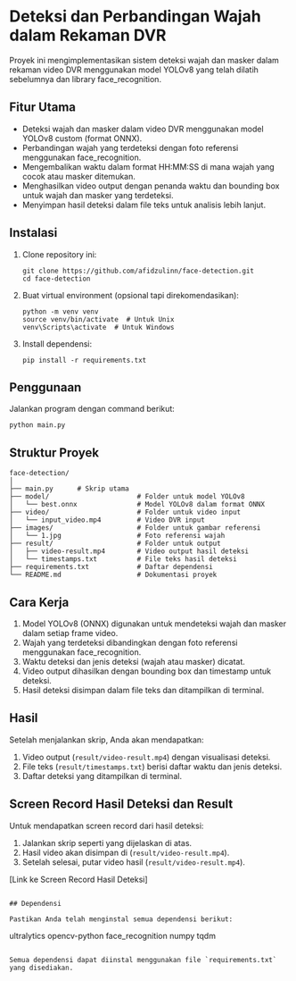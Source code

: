 # Deteksi dan Perbandingan Wajah dalam Rekaman DVR

Proyek ini mengimplementasikan sistem deteksi wajah dan masker dalam rekaman video DVR menggunakan model YOLOv8 yang telah dilatih sebelumnya dan library face_recognition.

## Fitur Utama

- Deteksi wajah dan masker dalam video DVR menggunakan model YOLOv8 custom (format ONNX).
- Perbandingan wajah yang terdeteksi dengan foto referensi menggunakan face_recognition.
- Mengembalikan waktu dalam format HH:MM:SS di mana wajah yang cocok atau masker ditemukan.
- Menghasilkan video output dengan penanda waktu dan bounding box untuk wajah dan masker yang terdeteksi.
- Menyimpan hasil deteksi dalam file teks untuk analisis lebih lanjut.


## Instalasi

1. Clone repository ini:
   ```
   git clone https://github.com/afidzulinn/face-detection.git
   cd face-detection
   ```

2. Buat virtual environment (opsional tapi direkomendasikan):
   ```
   python -m venv venv
   source venv/bin/activate  # Untuk Unix
   venv\Scripts\activate  # Untuk Windows
   ```

3. Install dependensi:
   ```
   pip install -r requirements.txt
   ```

## Penggunaan

Jalankan program dengan command berikut:

```
python main.py
```

## Struktur Proyek

```
face-detection/
│
├── main.py      # Skrip utama
├── model/                      # Folder untuk model YOLOv8
│   └── best.onnx               # Model YOLOv8 dalam format ONNX
├── video/                      # Folder untuk video input
│   └── input_video.mp4         # Video DVR input
├── images/                     # Folder untuk gambar referensi
│   └── 1.jpg                   # Foto referensi wajah
├── result/                     # Folder untuk output
│   ├── video-result.mp4        # Video output hasil deteksi
│   └── timestamps.txt          # File teks hasil deteksi
├── requirements.txt            # Daftar dependensi
└── README.md                   # Dokumentasi proyek
```

## Cara Kerja

1. Model YOLOv8 (ONNX) digunakan untuk mendeteksi wajah dan masker dalam setiap frame video.
2. Wajah yang terdeteksi dibandingkan dengan foto referensi menggunakan face_recognition.
3. Waktu deteksi dan jenis deteksi (wajah atau masker) dicatat.
4. Video output dihasilkan dengan bounding box dan timestamp untuk deteksi.
5. Hasil deteksi disimpan dalam file teks dan ditampilkan di terminal.

## Hasil

Setelah menjalankan skrip, Anda akan mendapatkan:
1. Video output (`result/video-result.mp4`) dengan visualisasi deteksi.
2. File teks (`result/timestamps.txt`) berisi daftar waktu dan jenis deteksi.
3. Daftar deteksi yang ditampilkan di terminal.

## Screen Record Hasil Deteksi dan Result

Untuk mendapatkan screen record dari hasil deteksi:

1. Jalankan skrip seperti yang dijelaskan di atas.
2. Hasil video akan disimpan di (`result/video-result.mp4`).
3. Setelah selesai, putar video hasil (`result/video-result.mp4`).

[Link ke Screen Record Hasil Deteksi]

```

## Dependensi

Pastikan Anda telah menginstal semua dependensi berikut:

```
ultralytics
opencv-python
face_recognition
numpy
tqdm
```

Semua dependensi dapat diinstal menggunakan file `requirements.txt` yang disediakan.